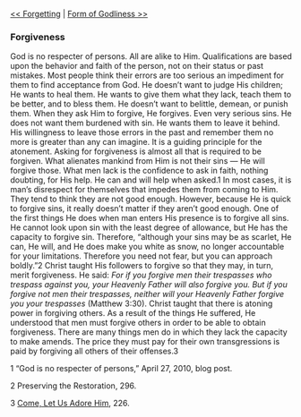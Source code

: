 [<< Forgetting](Forgetting.md)  |  [Form of Godliness >>](Form%20of%20Godliness.md)

### Forgiveness
God is no respecter of persons. All are alike to Him. Qualifications are based upon the behavior and faith of the person, not on their status or past mistakes. Most people think their errors are too serious an impediment for them to find acceptance from God. He doesn’t want to judge His children; He wants to heal them. He wants to give them what they lack, teach them to be better, and to bless them. He doesn’t want to belittle, demean, or punish them. When they ask Him to forgive, He forgives. Even very serious sins. He does not want them burdened with sin. He wants them to leave it behind. His willingness to leave those errors in the past and remember them no more is greater than any can imagine. It is a guiding principle for the atonement. Asking for forgiveness is almost all that is required to be forgiven. What alienates mankind from Him is not their sins — He will forgive those. What men lack is the confidence to ask in faith, nothing doubting, for His help. He can and will help when asked.1 In most cases, it is man’s disrespect for themselves that impedes them from coming to Him. They tend to think they are not good enough. However, because He is quick to forgive sins, it really doesn’t matter if they aren’t good enough. One of the first things He does when man enters His presence is to forgive all sins. He cannot look upon sin with the least degree of allowance, but He has the capacity to forgive sin. Therefore, “although your sins may be as scarlet, He can, He will, and He does make you white as snow, no longer accountable for your limitations. Therefore you need not fear, but you can approach boldly.”2 Christ taught His followers to forgive so that they may, in turn, merit forgiveness. He said: *For if you forgive men their trespasses who trespass against you, your Heavenly Father will also forgive you. But if you forgive not men their trespasses, neither will your Heavenly Father forgive you your trespasses* (Matthew 3:30). Christ taught that there is atoning power in forgiving others. As a result of the things He suffered, He understood that men must forgive others in order to be able to obtain forgiveness. There are many things men do in which they lack the capacity to make amends. The price they must pay for their own transgressions is paid by forgiving all others of their offenses.3



1 “God is no respecter of persons,” April 27, 2010, blog post.


2 Preserving the Restoration, 296.


3
[Come, Let Us Adore Him](#), 226.